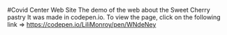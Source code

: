 #Covid Center Web Site
The demo of the web about the Sweet Cherry pastry It was made in codepen.io. To view the page, click on the following link => https://codepen.io/LiliMonroy/pen/WNdeNey
